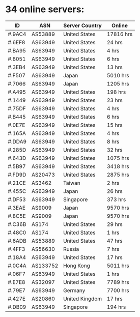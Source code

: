 # 34 online servers:

| ID | ASN | Server Country | Online |
| ------ | ------ | ------ | ------ |
| #.9AC4 | AS53889 | United States | 17816 hrs |
| #.6EF8 | AS63949 | United States | 24 hrs |
| #.BA95 | AS63949 | United States | 4 hrs |
| #.8051 | AS63949 | United States | 6 hrs |
| #.3EB4 | AS63949 | United States | 13 hrs |
| #.F507 | AS63949 | Japan | 5010 hrs |
| #.7066 | AS63949 | Japan | 1205 hrs |
| #.A495 | AS63949 | United States | 198 hrs |
| #.1449 | AS63949 | United States | 23 hrs |
| #.75DF | AS63949 | United States | 4 hrs |
| #.B445 | AS63949 | United States | 6 hrs |
| #.0E7E | AS63949 | United States | 15 hrs |
| #.165A | AS63949 | United States | 4 hrs |
| #.DDA9 | AS63949 | United States | 8 hrs |
| #.285D | AS63949 | United States | 32 hrs |
| #.643D | AS63949 | United States | 1075 hrs |
| #.5B97 | AS63949 | United States | 3418 hrs |
| #.FD9D | AS20473 | United States | 2875 hrs |
| #.21CE | AS3462 | Taiwan | 2 hrs |
| #.455C | AS63949 | Japan | 26 hrs |
| #.DF53 | AS63949 | Singapore | 373 hrs |
| #.3EAE | AS9009 | Japan | 9570 hrs |
| #.8C5E | AS9009 | Japan | 9570 hrs |
| #.C36B | AS174 | United States | 29 hrs |
| #.48C0 | AS174 | United States | 1 hrs |
| #.6ADB | AS53889 | United States | 47 hrs |
| #.4FF3 | AS56630 | Russia | 7 hrs |
| #.18A4 | AS63949 | United States | 17 hrs |
| #.0C4A | AS133752 | Hong Kong | 5011 hrs |
| #.06F7 | AS63949 | United States | 1 hrs |
| #.E7E8 | AS32097 | United States | 7789 hrs |
| #.79E7 | AS63949 | Germany | 7700 hrs |
| #.427E | AS20860 | United Kingdom | 17 hrs |
| #.DB09 | AS63949 | Singapore | 194 hrs |

